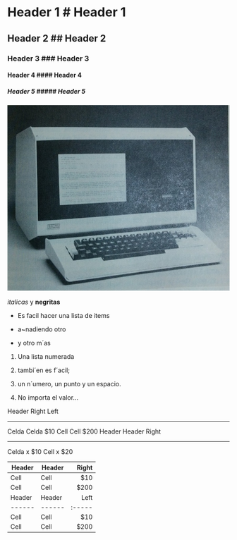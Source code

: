# Header 1 # Header 1 #
## Header 2 ## Header 2 ##
### Header 3 ### Header 3 ###
#### Header 4 #### Header 4 ####
##### Header 5 ##### Header 5 #####


![ORDENADOR](./img/1.jpg)


_italicas_ y __negritas__

* Es facil hacer una lista de items
- a~nadiendo otro
+ y otro m´as

1. Una lista numerada
2. tambi´en es f´acil;
3. un n´umero, un punto y un espacio.

1. No importa el valor...

Header Right Left
-------- -------- ------
Celda Celda $10
Cell Cell $200
Header Header Right
-------- ------ -----
Celda x $10
Cell x $20

| Header | Header | Right |
| ------ | ------ | -----: |
| Cell | Cell | $10 |
| Cell | Cell | $200 |
| Header | Header | Left |
| ------ | ------ | :----- |
| Cell | Cell | $10 |
| Cell | Cell | $200 |